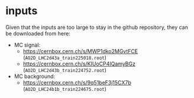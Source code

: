 # inputs
Given that the inputs are too large to stay in the github repository, they can be downloaded from here:
- MC signal: 
  - https://cernbox.cern.ch/s/MWP1dko2MGvtFCE (`AO2D_LHC2d43a_train225018.root`)
  - https://cernbox.cern.ch/s/KIUoCP4IQamyBGz (`AO2D_LHC2d43b_train224752.root`)
- MC background:
  - https://cernbox.cern.ch/s/9q51beF3j15CX7b (`AO2D_LHC24b1b_train224675.root`)
